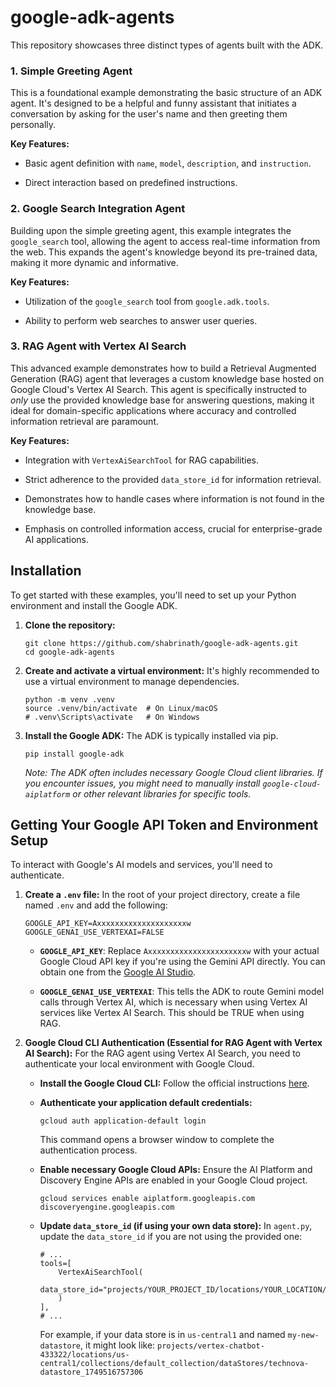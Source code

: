 # google-adk-agents
This repository showcases three distinct types of agents built with the ADK.

### 1\. Simple Greeting Agent 

This is a foundational example demonstrating the basic structure of an ADK agent. It's designed to be a helpful and funny assistant that initiates a conversation by asking for the user's name and then greeting them personally.

**Key Features:**

-   Basic agent definition with `name`, `model`, `description`, and `instruction`.

-   Direct interaction based on predefined instructions.

### 2\. Google Search Integration Agent 

Building upon the simple greeting agent, this example integrates the `google_search` tool, allowing the agent to access real-time information from the web. This expands the agent's knowledge beyond its pre-trained data, making it more dynamic and informative.

**Key Features:**

-   Utilization of the `google_search` tool from `google.adk.tools`.

-   Ability to perform web searches to answer user queries.

### 3\. RAG Agent with Vertex AI Search 

This advanced example demonstrates how to build a Retrieval Augmented Generation (RAG) agent that leverages a custom knowledge base hosted on Google Cloud's Vertex AI Search. This agent is specifically instructed to *only* use the provided knowledge base for answering questions, making it ideal for domain-specific applications where accuracy and controlled information retrieval are paramount.

**Key Features:**

-   Integration with `VertexAiSearchTool` for RAG capabilities.

-   Strict adherence to the provided `data_store_id` for information retrieval.

-   Demonstrates how to handle cases where information is not found in the knowledge base.

-   Emphasis on controlled information access, crucial for enterprise-grade AI applications.

Installation
------------

To get started with these examples, you'll need to set up your Python environment and install the Google ADK.

1.  **Clone the repository:**

    ```
    git clone https://github.com/shabrinath/google-adk-agents.git
    cd google-adk-agents

    ```

2.  **Create and activate a virtual environment:** It's highly recommended to use a virtual environment to manage dependencies.

    ```
    python -m venv .venv
    source .venv/bin/activate  # On Linux/macOS
    # .venv\Scripts\activate   # On Windows

    ```

3.  **Install the Google ADK:** The ADK is typically installed via pip.

    ```
    pip install google-adk

    ```

    *Note: The ADK often includes necessary Google Cloud client libraries. If you encounter issues, you might need to manually install `google-cloud-aiplatform` or other relevant libraries for specific tools.*

Getting Your Google API Token and Environment Setup
---------------------------------------------------

To interact with Google's AI models and services, you'll need to authenticate.

1.  **Create a `.env` file:** In the root of your project directory, create a file named `.env` and add the following:

    ```
    GOOGLE_API_KEY=Axxxxxxxxxxxxxxxxxxxxw
    GOOGLE_GENAI_USE_VERTEXAI=FALSE  

    ```

    -   **`GOOGLE_API_KEY`**: Replace `Axxxxxxxxxxxxxxxxxxxxxxw` with your actual Google Cloud API key if you're using the Gemini API directly. You can obtain one from the [Google AI Studio](https://aistudio.google.com/app/apikey "null").

    -   **`GOOGLE_GENAI_USE_VERTEXAI`**: This tells the ADK to route Gemini model calls through Vertex AI, which is necessary when using Vertex AI services like Vertex AI Search. This should be TRUE when using RAG.

2.  **Google Cloud CLI Authentication (Essential for RAG Agent with Vertex AI Search):** For the RAG agent using Vertex AI Search, you need to authenticate your local environment with Google Cloud.

    -   **Install the Google Cloud CLI:** Follow the official instructions [here](https://cloud.google.com/sdk/docs/install "null").

    -   **Authenticate your application default credentials:**

        ```
        gcloud auth application-default login

        ```

        This command opens a browser window to complete the authentication process.

    -   **Enable necessary Google Cloud APIs:** Ensure the AI Platform and Discovery Engine APIs are enabled in your Google Cloud project.

        ```
        gcloud services enable aiplatform.googleapis.com discoveryengine.googleapis.com

        ```

    -   **Update `data_store_id` (if using your own data store):** In `agent.py`, update the `data_store_id` if you are not using the provided one:

        ```
        # ...
        tools=[
            VertexAiSearchTool(
                data_store_id="projects/YOUR_PROJECT_ID/locations/YOUR_LOCATION/collections/YOUR_COLLECTION_ID/dataStores/YOUR_DATASTORE_ID"
            )
        ],
        # ...

        ```

        For example, if your data store is in `us-central1` and named `my-new-datastore`, it might look like: `projects/vertex-chatbot-433322/locations/us-central1/collections/default_collection/dataStores/technova-datastore_1749516757306`
